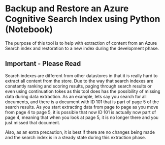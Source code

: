 # Backup and Restore an Azure Cognitive Search Index using Python (Notebook)

The purpose of this tool is to help with extraction of content from an Azure Search index and restoration to a new index during the development phase.

## Important - Please Read
Search indexes are different from other datastores in that it is really hard to extract all content from the store. Due to the way that search indexes are constantly ranking and scoring results, paging through search results or even using continuation tokes as this tool does has the possibility of missing data during data extraction. As an example, lets say you search for all documents, and there is a document with ID 101 that is part of page 5 of the search results. As you start extracting data from page to page as you move from page 4 to page 5, it is possible that now ID 101 is actually now part of page 4, meaning that when you look at page 5, it is no longer there and you just missed that document.

Also, as an extra precaution, it is best if there are no changes being made and the search index is in a steady state during this extraction phase.
